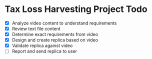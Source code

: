 # Tax Loss Harvesting Project Todo

- [x] Analyze video content to understand requirements
- [x] Review text file content
- [x] Determine exact requirements from video
- [x] Design and create replica based on video
- [x] Validate replica against video
- [ ] Report and send replica to user
